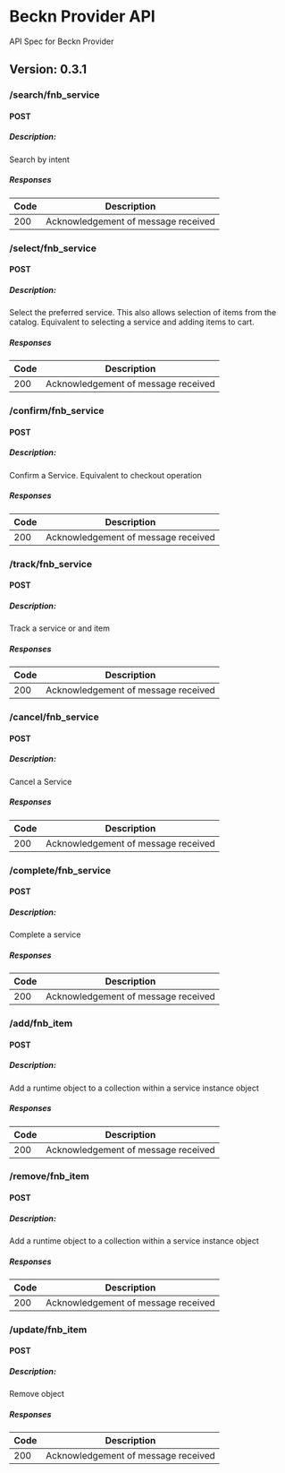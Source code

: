 # Beckn Provider API
API Spec for Beckn Provider

## Version: 0.3.1

### /search/fnb_service

#### POST
##### Description:

Search by intent

##### Responses

| Code | Description |
| ---- | ----------- |
| 200 | Acknowledgement of message received |

### /select/fnb_service

#### POST
##### Description:

Select the preferred service. This also allows selection of items from the catalog. Equivalent to selecting a service and adding items to cart.

##### Responses

| Code | Description |
| ---- | ----------- |
| 200 | Acknowledgement of message received |

### /confirm/fnb_service

#### POST
##### Description:

Confirm a Service. Equivalent to checkout operation

##### Responses

| Code | Description |
| ---- | ----------- |
| 200 | Acknowledgement of message received |

### /track/fnb_service

#### POST
##### Description:

Track a service or and item

##### Responses

| Code | Description |
| ---- | ----------- |
| 200 | Acknowledgement of message received |

### /cancel/fnb_service

#### POST
##### Description:

Cancel a Service

##### Responses

| Code | Description |
| ---- | ----------- |
| 200 | Acknowledgement of message received |

### /complete/fnb_service

#### POST
##### Description:

Complete a service

##### Responses

| Code | Description |
| ---- | ----------- |
| 200 | Acknowledgement of message received |

### /add/fnb_item

#### POST
##### Description:

Add a runtime object to a collection within a service instance object

##### Responses

| Code | Description |
| ---- | ----------- |
| 200 | Acknowledgement of message received |

### /remove/fnb_item

#### POST
##### Description:

Add a runtime object to a collection within a service instance object

##### Responses

| Code | Description |
| ---- | ----------- |
| 200 | Acknowledgement of message received |

### /update/fnb_item

#### POST
##### Description:

Remove object

##### Responses

| Code | Description |
| ---- | ----------- |
| 200 | Acknowledgement of message received |